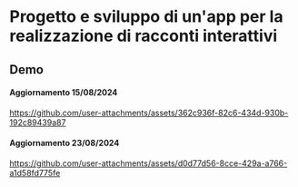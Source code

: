 # Progetto e sviluppo di un'app per la realizzazione di racconti interattivi

## Demo 

#### Aggiornamento 15/08/2024

https://github.com/user-attachments/assets/362c936f-82c6-434d-930b-192c89439a87

#### Aggiornamento 23/08/2024

https://github.com/user-attachments/assets/d0d77d56-8cce-429a-a766-a1d58fd775fe

